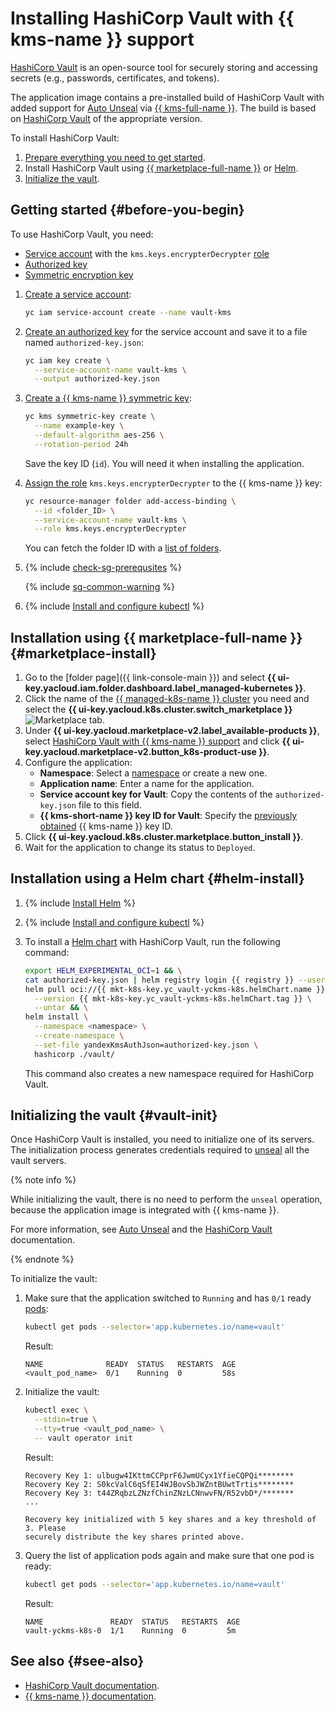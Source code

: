 # Installing HashiCorp Vault with {{ kms-name }} support


[HashiCorp Vault](https://www.vaultproject.io/) is an open-source tool for securely storing and accessing secrets (e.g., passwords, certificates, and tokens).

The application image contains a pre-installed build of HashiCorp Vault with added support for [Auto Unseal](https://developer.hashicorp.com/vault/docs/concepts/seal#auto-unseal) via [{{ kms-full-name }}](../../../kms/). The build is based on [HashiCorp Vault](https://github.com/hashicorp/vault/tags) of the appropriate version.

To install HashiCorp Vault:
1. [Prepare everything you need to get started](#before-you-begin).
1. Install HashiCorp Vault using [{{ marketplace-full-name }}](#marketplace-install) or [Helm](#helm-install).
1. [Initialize the vault](#vault-init).

## Getting started {#before-you-begin}

To use HashiCorp Vault, you need:
* [Service account](../../../iam/concepts/users/service-accounts.md) with the `kms.keys.encrypterDecrypter` [role](../../../iam/concepts/access-control/roles.md)
* [Authorized key](../../../iam/concepts/authorization/key.md)
* [Symmetric encryption key](../../../kms/concepts/key.md)

1. [Create a service account](../../../iam/operations/sa/create.md):

   ```bash
   yc iam service-account create --name vault-kms
   ```

1. [Create an authorized key](../../../iam/operations/authorized-key/create.md) for the service account and save it to a file named `authorized-key.json`:

   ```bash
   yc iam key create \
     --service-account-name vault-kms \
     --output authorized-key.json
   ```

1. [Create a {{ kms-name }} symmetric key](../../../kms/operations/key.md#create):

   ```bash
   yc kms symmetric-key create \
     --name example-key \
     --default-algorithm aes-256 \
     --rotation-period 24h
   ```

   Save the key ID (`id`). You will need it when installing the application.
1. [Assign the role](../../../iam/operations/roles/grant.md) `kms.keys.encrypterDecrypter` to the {{ kms-name }} key:

   ```bash
   yc resource-manager folder add-access-binding \
     --id <folder_ID> \
     --service-account-name vault-kms \
     --role kms.keys.encrypterDecrypter
   ```

   You can fetch the folder ID with a [list of folders](../../../resource-manager/operations/folder/get-id.md).

1. {% include [check-sg-prerequsites](../../../_includes/managed-kubernetes/security-groups/check-sg-prerequsites-lvl3.md) %}

   {% include [sg-common-warning](../../../_includes/managed-kubernetes/security-groups/sg-common-warning.md) %}

1. {% include [Install and configure kubectl](../../../_includes/managed-kubernetes/kubectl-install.md) %}

## Installation using {{ marketplace-full-name }} {#marketplace-install}

1. Go to the [folder page]({{ link-console-main }}) and select **{{ ui-key.yacloud.iam.folder.dashboard.label_managed-kubernetes }}**.
1. Click the name of the [{{ managed-k8s-name }} cluster](../../concepts/index.md#kubernetes-cluster) you need and select the **{{ ui-key.yacloud.k8s.cluster.switch_marketplace }}**![Marketplace](../../../_assets/console-icons/shopping-cart.svg) tab.
1. Under **{{ ui-key.yacloud.marketplace-v2.label_available-products }}**, select [HashiCorp Vault with {{ kms-name }} support](/marketplace/products/yc/vault-yckms-k8s) and click **{{ ui-key.yacloud.marketplace-v2.button_k8s-product-use }}**.
1. Configure the application:
   * **Namespace**: Select a [namespace](../../concepts/index.md#namespace) or create a new one.
   * **Application name**: Enter a name for the application.
   * **Service account key for Vault**: Copy the contents of the `authorized-key.json` file to this field.
   * **{{ kms-short-name }} key ID for Vault**: Specify the [previously obtained](#sa-keys-create) {{ kms-name }} key ID.
1. Click **{{ ui-key.yacloud.k8s.cluster.marketplace.button_install }}**.
1. Wait for the application to change its status to `Deployed`.

## Installation using a Helm chart {#helm-install}

1. {% include [Install Helm](../../../_includes/managed-kubernetes/helm-install.md) %}
1. {% include [Install and configure kubectl](../../../_includes/managed-kubernetes/kubectl-install.md) %}
1. To install a [Helm chart](https://helm.sh/docs/topics/charts/) with HashiCorp Vault, run the following command:

   ```bash
   export HELM_EXPERIMENTAL_OCI=1 && \
   cat authorized-key.json | helm registry login {{ registry }} --username 'json_key' --password-stdin && \
   helm pull oci://{{ mkt-k8s-key.yc_vault-yckms-k8s.helmChart.name }} \
     --version {{ mkt-k8s-key.yc_vault-yckms-k8s.helmChart.tag }} \
     --untar && \
   helm install \
     --namespace <namespace> \
     --create-namespace \
     --set-file yandexKmsAuthJson=authorized-key.json \
     hashicorp ./vault/
   ```

   This command also creates a new namespace required for HashiCorp Vault.

## Initializing the vault {#vault-init}

Once HashiCorp Vault is installed, you need to initialize one of its servers. The initialization process generates credentials required to [unseal](https://www.vaultproject.io/docs/concepts/seal#why) all the vault servers.

{% note info %}

While initializing the vault, there is no need to perform the `unseal` operation, because the application image is integrated with {{ kms-name }}.

For more information, see [Auto Unseal](../../../kms/tutorials/vault-secret.md) and the [HashiCorp Vault](https://learn.hashicorp.com/tutorials/vault/kubernetes-raft-deployment-guide?in=vault/kubernetes#initialize-and-unseal-vault) documentation.

{% endnote %}

To initialize the vault:
1. Make sure that the application switched to `Running` and has `0/1` ready [pods](../../concepts/index.md#pod):

   ```bash
   kubectl get pods --selector='app.kubernetes.io/name=vault'
   ```

   Result:

   ```text
   NAME              READY  STATUS   RESTARTS  AGE
   <vault_pod_name>  0/1    Running  0         58s
   ```

1. Initialize the vault:

   ```bash
   kubectl exec \
     --stdin=true \
     --tty=true <vault_pod_name> \
     -- vault operator init
   ```

   Result:

   ```text
   Recovery Key 1: ulbugw4IKttmCCPprF6JwmUCyx1YfieCQPQi********
   Recovery Key 2: S0kcValC6qSfEI4WJBovSbJWZntBUwtTrtis********
   Recovery Key 3: t44ZRqbzLZNzfChinZNzLCNnwvFN/R52vbD*/*******
   ...

   Recovery key initialized with 5 key shares and a key threshold of 3. Please
   securely distribute the key shares printed above.
   ```

1. Query the list of application pods again and make sure that one pod is ready:

   ```bash
   kubectl get pods --selector='app.kubernetes.io/name=vault'
   ```

   Result:

   ```text
   NAME               READY  STATUS   RESTARTS  AGE
   vault-yckms-k8s-0  1/1    Running  0         5m
   ```

## See also {#see-also}

* [HashiCorp Vault documentation](https://developer.hashicorp.com/vault/docs?product_intent=vault).
* [{{ kms-name }} documentation](../../../kms/).